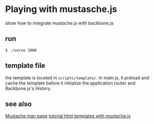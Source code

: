 Playing with mustasche.js
========================

show how to integrate mustache.js with backbone.js

run
---
`$ ./serve 3000`

template file
------------
the template is located in `scripts/template/`. In main.js, it preload
and cache the template before it initialize the application router and
Backbone.js's History.

see also
--------

[Mustache man page](http://mustache.github.com/mustache.5.html)
[tutorial html templates with mustache.js](http://coenraets.org/blog/2011/12/tutorial-html-templates-with-mustache-js/)
